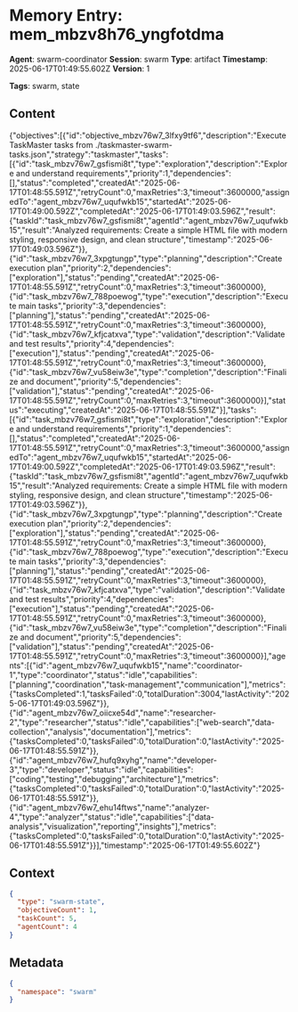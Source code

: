 # Memory Entry: mem_mbzv8h76_yngfotdma

**Agent**: swarm-coordinator
**Session**: swarm
**Type**: artifact
**Timestamp**: 2025-06-17T01:49:55.602Z
**Version**: 1

**Tags**: swarm, state

## Content

{"objectives":[{"id":"objective_mbzv76w7_3lfxy9tf6","description":"Execute TaskMaster tasks from ./taskmaster-swarm-tasks.json","strategy":"taskmaster","tasks":[{"id":"task_mbzv76w7_gsfismi8t","type":"exploration","description":"Explore and understand requirements","priority":1,"dependencies":[],"status":"completed","createdAt":"2025-06-17T01:48:55.591Z","retryCount":0,"maxRetries":3,"timeout":3600000,"assignedTo":"agent_mbzv76w7_uqufwkb15","startedAt":"2025-06-17T01:49:00.592Z","completedAt":"2025-06-17T01:49:03.596Z","result":{"taskId":"task_mbzv76w7_gsfismi8t","agentId":"agent_mbzv76w7_uqufwkb15","result":"Analyzed requirements: Create a simple HTML file with modern styling, responsive design, and clean structure","timestamp":"2025-06-17T01:49:03.596Z"}},{"id":"task_mbzv76w7_3xpgtungp","type":"planning","description":"Create execution plan","priority":2,"dependencies":["exploration"],"status":"pending","createdAt":"2025-06-17T01:48:55.591Z","retryCount":0,"maxRetries":3,"timeout":3600000},{"id":"task_mbzv76w7_788poewog","type":"execution","description":"Execute main tasks","priority":3,"dependencies":["planning"],"status":"pending","createdAt":"2025-06-17T01:48:55.591Z","retryCount":0,"maxRetries":3,"timeout":3600000},{"id":"task_mbzv76w7_kfjcatxva","type":"validation","description":"Validate and test results","priority":4,"dependencies":["execution"],"status":"pending","createdAt":"2025-06-17T01:48:55.591Z","retryCount":0,"maxRetries":3,"timeout":3600000},{"id":"task_mbzv76w7_vu58eiw3e","type":"completion","description":"Finalize and document","priority":5,"dependencies":["validation"],"status":"pending","createdAt":"2025-06-17T01:48:55.591Z","retryCount":0,"maxRetries":3,"timeout":3600000}],"status":"executing","createdAt":"2025-06-17T01:48:55.591Z"}],"tasks":[{"id":"task_mbzv76w7_gsfismi8t","type":"exploration","description":"Explore and understand requirements","priority":1,"dependencies":[],"status":"completed","createdAt":"2025-06-17T01:48:55.591Z","retryCount":0,"maxRetries":3,"timeout":3600000,"assignedTo":"agent_mbzv76w7_uqufwkb15","startedAt":"2025-06-17T01:49:00.592Z","completedAt":"2025-06-17T01:49:03.596Z","result":{"taskId":"task_mbzv76w7_gsfismi8t","agentId":"agent_mbzv76w7_uqufwkb15","result":"Analyzed requirements: Create a simple HTML file with modern styling, responsive design, and clean structure","timestamp":"2025-06-17T01:49:03.596Z"}},{"id":"task_mbzv76w7_3xpgtungp","type":"planning","description":"Create execution plan","priority":2,"dependencies":["exploration"],"status":"pending","createdAt":"2025-06-17T01:48:55.591Z","retryCount":0,"maxRetries":3,"timeout":3600000},{"id":"task_mbzv76w7_788poewog","type":"execution","description":"Execute main tasks","priority":3,"dependencies":["planning"],"status":"pending","createdAt":"2025-06-17T01:48:55.591Z","retryCount":0,"maxRetries":3,"timeout":3600000},{"id":"task_mbzv76w7_kfjcatxva","type":"validation","description":"Validate and test results","priority":4,"dependencies":["execution"],"status":"pending","createdAt":"2025-06-17T01:48:55.591Z","retryCount":0,"maxRetries":3,"timeout":3600000},{"id":"task_mbzv76w7_vu58eiw3e","type":"completion","description":"Finalize and document","priority":5,"dependencies":["validation"],"status":"pending","createdAt":"2025-06-17T01:48:55.591Z","retryCount":0,"maxRetries":3,"timeout":3600000}],"agents":[{"id":"agent_mbzv76w7_uqufwkb15","name":"coordinator-1","type":"coordinator","status":"idle","capabilities":["planning","coordination","task-management","communication"],"metrics":{"tasksCompleted":1,"tasksFailed":0,"totalDuration":3004,"lastActivity":"2025-06-17T01:49:03.596Z"}},{"id":"agent_mbzv76w7_oiicxe54d","name":"researcher-2","type":"researcher","status":"idle","capabilities":["web-search","data-collection","analysis","documentation"],"metrics":{"tasksCompleted":0,"tasksFailed":0,"totalDuration":0,"lastActivity":"2025-06-17T01:48:55.591Z"}},{"id":"agent_mbzv76w7_hufq9xyhg","name":"developer-3","type":"developer","status":"idle","capabilities":["coding","testing","debugging","architecture"],"metrics":{"tasksCompleted":0,"tasksFailed":0,"totalDuration":0,"lastActivity":"2025-06-17T01:48:55.591Z"}},{"id":"agent_mbzv76w7_ehu14ftws","name":"analyzer-4","type":"analyzer","status":"idle","capabilities":["data-analysis","visualization","reporting","insights"],"metrics":{"tasksCompleted":0,"tasksFailed":0,"totalDuration":0,"lastActivity":"2025-06-17T01:48:55.591Z"}}],"timestamp":"2025-06-17T01:49:55.602Z"}

## Context

```json
{
  "type": "swarm-state",
  "objectiveCount": 1,
  "taskCount": 5,
  "agentCount": 4
}
```

## Metadata

```json
{
  "namespace": "swarm"
}
```

